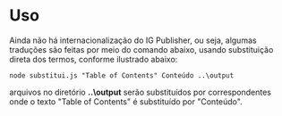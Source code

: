 # Uso

Ainda não há internacionalização do IG Publisher, ou seja,
algumas traduções são feitas por meio do comando abaixo,
usando substituição direta dos termos, conforme ilustrado abaixo:

```
node substitui.js "Table of Contents" Conteúdo ..\output
```

arquivos no diretório **..\output** serão substituídos por
correspondentes onde o texto "Table of Contents" é substituído
por "Conteúdo".
